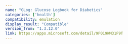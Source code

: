 ```yaml
---
name: "GLog: Glucose Logbook for Diabetics"
categories: ['health']
compatibility: emulation
display_result: "Compatible"
version_from: "1.3.12.0"
link: https://apps.microsoft.com/detail/9P019WM31F9T
---
```

